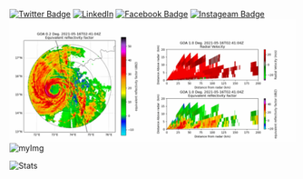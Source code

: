 [![Twitter Badge](https://img.shields.io/twitter/follow/hamidrixvi?style=social)](https://twitter.com/hamidrixvi)
[![LinkedIn](https://img.shields.io/static/v1?label=&message=LinkedIn&color=0077B5&style=flat-square&logo=linkedin)](https://linkedin.com/in/hamidrixvi/)
[![Facebook Badge](https://img.shields.io/badge/Facebook-1877F2?logo=facebook&logoColor=white)](https://facebook.com/hamidrixvi/)
[![Instageam Badge](https://img.shields.io/badge/Instagram-E4405F?logo=instagram&logoColor=white)](https://instagram.com/hamidrixvi)
![Radar](https://raw.githubusercontent.com/syedhamidali/Weather-Radar-PPI-RHI-Plotting-by-PYART/main/project.gif)
![myImg](IMG_20200712_150741.png)

![Stats](https://github-readme-stats.vercel.app/api?username=syedhamidali&show_icons=true&theme=radical)

